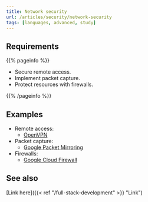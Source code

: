 ```yaml
---
title: Network security
url: /articles/security/network-security
tags: [languages, advanced, study]
---
```


## Requirements

{{% pageinfo %}}

* Secure remote access.
* Implement packet capture.
* Protect resources with firewalls.

{{% /pageinfo %}}

## Examples

* Remote access:
  * [OpenVPN](https://openvpn.net/)
* Packet capture:
  * [Google Packet Mirroring](https://cloud.google.com/vpc/docs/packet-mirroring)
* Firewalls:
  * [Google Cloud Firewall](https://cloud.google.com/security/products/firewall)

## See also

[Link here]({{< ref "/full-stack-development" >}} "Link")
